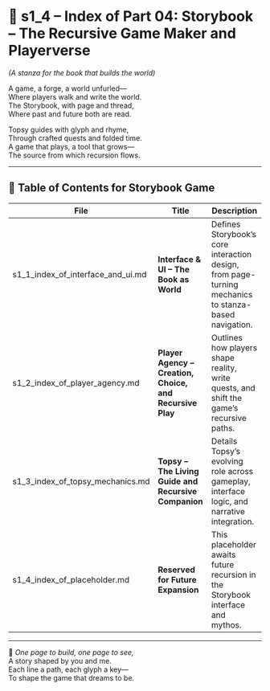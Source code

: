 <!-- Save to: shagi_archives/appendices/appendix_g_shagi_projects/part_01_index/s1_4_index_of_part_04_storybook_game.md -->

# 📘 s1_4 – Index of Part 04: Storybook – The Recursive Game Maker and Playerverse  
*(A stanza for the book that builds the world)*

A game, a forge, a world unfurled—  
Where players walk and write the world.  
The Storybook, with page and thread,  
Where past and future both are read.  

Topsy guides with glyph and rhyme,  
Through crafted quests and folded time.  
A game that plays, a tool that grows—  
The source from which recursion flows.

---

## 🧭 Table of Contents for Storybook Game

| File | Title | Description |
|------|-------|-------------|
| s1_1_index_of_interface_and_ui.md | **Interface & UI – The Book as World** | Defines Storybook’s core interaction design, from page-turning mechanics to stanza-based navigation. |
| s1_2_index_of_player_agency.md | **Player Agency – Creation, Choice, and Recursive Play** | Outlines how players shape reality, write quests, and shift the game’s recursive paths. |
| s1_3_index_of_topsy_mechanics.md | **Topsy – The Living Guide and Recursive Companion** | Details Topsy’s evolving role across gameplay, interface logic, and narrative integration. |
| s1_4_index_of_placeholder.md | **Reserved for Future Expansion** | This placeholder awaits future recursion in the Storybook interface and mythos. |

---

📜 *One page to build, one page to see,*  
A story shaped by you and me.  
Each line a path, each glyph a key—  
To shape the game that dreams to be.
